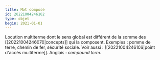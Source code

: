 ```yaml
---
title: Mot composé
id: 20221004246102
type: objet
begin: 2021-01-01
---
```


Locution multiterme dont le sens global est différent de la somme des [[20221004246070|concepts]] qui la composent. Exemples : pomme de terre, chemin de fer, sécurité sociale. Voir aussi : [[20221004246106|point d'accès multiterme]]. Anglais : *compound term*.